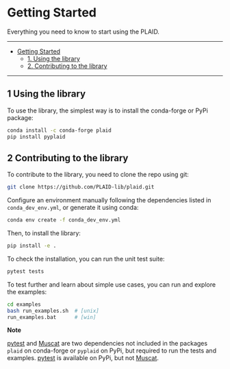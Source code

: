 # Getting Started

Everything you need to know to start using the PLAID.

---

- [Getting Started](#getting-started)
  - [1. Using the library](#1-using-the-library)
  - [2. Contributing to the library](#2-contributing-to-the-library)

---

## 1 Using the library

To use the library, the simplest way is to install the conda-forge or PyPi package:

```bash
conda install -c conda-forge plaid
pip install pyplaid
```

## 2 Contributing to the library

To contribute to the library, you need to clone the repo using git:

```bash
git clone https://github.com/PLAID-lib/plaid.git
```

Configure an environment manually following the dependencies listed in ``conda_dev_env.yml``, or generate it using conda:

```bash
conda env create -f conda_dev_env.yml
```

Then, to install the library:

```bash
pip install -e .
```

To check the installation, you can run the unit test suite:

```bash
pytest tests
```

To test further and learn about simple use cases, you can run and explore the examples:

```bash
cd examples
bash run_examples.sh  # [unix]
run_examples.bat      # [win]
```

**Note**

[pytest](https://anaconda.org/conda-forge/pytest) and [Muscat](https://anaconda.org/conda-forge/muscat) are two dependencies not included in the packages ``plaid`` on conda-forge or ``pyplaid`` on PyPi, but required to run the tests and examples. [pytest](https://pypi.org/project/pytest) is available on PyPi, but not [Muscat](https://pypi.org/project/pytest).